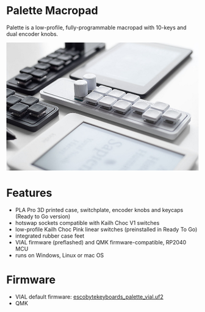 # Palette Macropad
Palette is a low-profile, fully-programmable macropad with 10-keys and dual encoder knobs.

![image description](images/escobytekeyboards-palette-macropad_01.jpg)

# Features

- PLA Pro 3D printed case, switchplate, encoder knobs and keycaps (Ready to Go version)
- hotswap sockets compatible with Kailh Choc V1 switches
- low-profile Kailh Choc Pink linear switches (preinstalled in Ready To Go)
- integrated rubber case feet
- VIAL firmware (preflashed) and QMK firmware-compatible, RP2040 MCU
- runs on Windows, Linux or mac OS

# Firmware
- VIAL default firmware:
  [escobytekeyboards_palette_vial.uf2](https://github.com/escobytekeyboards/Palette/blob/main/escobytekeyboards_palette_vial.uf2)
- QMK
